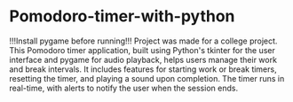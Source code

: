 # Pomodoro-timer-with-python
!!!Install pygame before running!!!
Project was made for a college project.
This Pomodoro timer application, built using Python's tkinter for the user interface and pygame for audio playback, helps users manage their work and break intervals. It includes features for starting work or break timers, resetting the timer, and playing a sound upon completion. The timer runs in real-time, with alerts to notify the user when the session ends.
